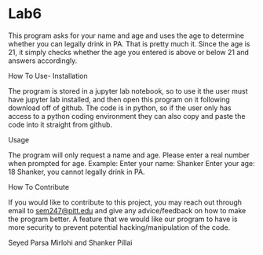 # Lab6
This program asks for your name and age and uses the age to determine whether you can legally drink in PA. That is pretty much it. Since the age is 21, it simply checks whether the age you entered is above or below 21 and answers accordingly.

How To Use- Installation

The program is stored in a jupyter lab notebook, so to use it the user must have jupyter lab installed, and then open this program on it following download off of github. The code is in python, so if the user only has access to a python coding environment they can also copy and paste the code into it straight from github.


Usage

The program will only request a name and age. Please enter a real number when prompted for age.
Example:
Enter your name: Shanker
Enter your age: 18
Shanker, you cannot legally drink in PA.


How To Contribute

If you would like to contribute to this project, you may reach out through email to sem247@pitt.edu and give any advice/feedback on how to make the program better. A feature that we would like our program to have is more security to prevent potential hacking/manipulation of the code. 

Seyed Parsa Mirlohi and Shanker Pillai
